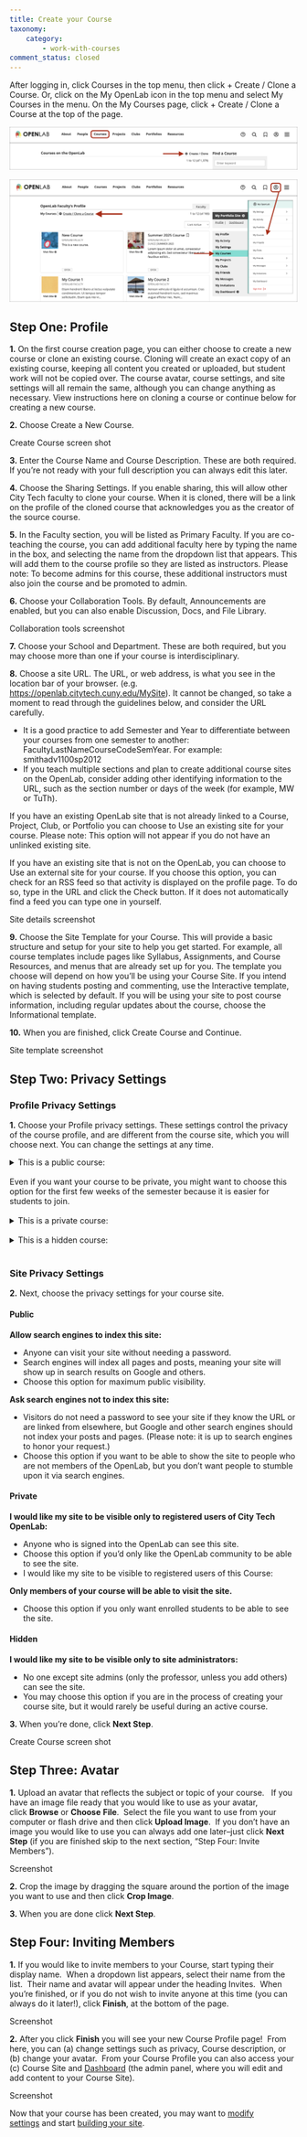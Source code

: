 ```yaml
---
title: Create your Course
taxonomy:
    category:
        - work-with-courses
comment_status: closed
---
```

After logging in, click Courses in the top menu, then click + Create / Clone a Course. Or, click on the My OpenLab icon in the top menu and select My Courses in the menu. On the My Courses page, click + Create / Clone a Course at the top of the page.

![ ](/_images/CreateCourse1.png "Creating a course from the courses directory")

![ ](/_images/CreateCourse2.png "Creating a course from My Courses")

## Step One: Profile

**1\.** On the first course creation page, you can either choose to create a new course or clone an existing course.  Cloning will create an exact copy of an existing course, keeping all content you created or uploaded, but student work will not be copied over.  The course avatar, course settings, and site settings will all remain the same, although you can change anything as necessary.  View instructions here on cloning a course or continue below for creating a new course.

**2\.** Choose Create a New Course.

Create Course screen shot

**3\.** Enter the Course Name and Course Description. These are both required. If you’re not ready with your full description you can always edit this later.

**4\.** Choose the Sharing Settings. If you enable sharing, this will allow other City Tech faculty to clone your course. When it is cloned, there will be a link on the profile of the cloned course that acknowledges you as the creator of the source course.

**5\.** In the Faculty section, you will be listed as Primary Faculty. If you are co-teaching the course, you can add additional faculty here by typing the name in the box, and selecting the name from the dropdown list that appears. This will add them to the course profile so they are listed as instructors.  Please note: To become admins for this course, these additional instructors must also join the course and be promoted to admin.

**6\.** Choose your Collaboration Tools. By default, Announcements are enabled, but you can also enable Discussion, Docs, and File Library.

Collaboration tools screenshot

**7\.** Choose your School and Department. These are both required, but you may choose more than one if your course is interdisciplinary.

**8\.** Choose a site URL. The URL, or web address, is what you see in the location bar of your browser. (e.g. https://openlab.citytech.cuny.edu/MySite). It cannot be changed, so take a moment to read through the guidelines below, and consider the URL carefully.

* It is a good practice to add Semester and Year to differentiate between your courses from one semester to another: FacultyLastNameCourseCodeSemYear.  For example: smithadv1100sp2012
* If you teach multiple sections and plan to create additional course sites on the OpenLab, consider adding other identifying information to the URL, such as the section number or days of the week (for example, MW or TuTh).

If you have an existing OpenLab site that is not already linked to a Course, Project, Club, or Portfolio you can choose to Use an existing site for your course. Please note: This option will not appear if you do not have an unlinked existing site.

If you have an existing site that is not on the OpenLab, you can choose to Use an external site for your course.  If you choose this option, you can check for an RSS feed so that activity is displayed on the profile page.  To do so, type in the URL and click the Check button.  If it does not automatically find a feed you can type one in yourself.

Site details screenshot

**9\.** Choose the Site Template for your Course. This will provide a basic structure and setup for your site to help you get started. For example, all course templates include pages like Syllabus, Assignments, and Course Resources, and menus that are already set up for you. The template you choose will depend on how you’ll be using your Course Site. If you intend on having students posting and commenting, use the Interactive template, which is selected by default. If you will be using your site to post course information, including regular updates about the course, choose the Informational template.

**10\.** When you are finished, click Create Course and Continue.

Site template screenshot

## Step Two: Privacy Settings

### Profile Privacy Settings

**1\.** Choose your Profile privacy settings.  These settings control the privacy of the course profile, and are different from the course site, which you will choose next. You can change the settings at any time.

<details>
<summary>This is a public course:</summary>
<ul>
<li>The course profile and related content and activity will be visible to the public, whether or not they are members of the OpenLab.</li>
<li>The course profile will be listed in the OpenLab course directory and search results.</li>
<li>Any OpenLab member may join this course.</li>
</ul>
</details>
<br />
Even if you want your course to be private, you might want to choose this option for the first few weeks of the semester because it is easier for students to join.
<br />
<br />

<details>
<summary>This is a private course:</summary>

<ul>
<li>The course profile and related content and activity will only be visible to members of the course.</li>
<li>The course profile will be listed in the course directory and search results.</li>
<li>Only OpenLab members who request membership and are accepted by the professor may join this course.</li>
</ul>
</details>
<br />

<details>
<summary>This is a hidden course:</summary>
<ul>
<li>The course profile, related content, and activity will only be visible only to members of the course.</li>
<li>The course profile will NOT be listed in the course directory and search results.</li>
<li>Only OpenLab members who are invited may join this course.</li>
</ul>   
</details>
<br />

### Site Privacy Settings

**2\.** Next, choose the privacy settings for your course site.

#### Public

**Allow search engines to index this site:**

* Anyone can visit your site without needing a password.
* Search engines will index all pages and posts, meaning your site will show up in search results on Google and others.
* Choose this option for maximum public visibility.
  
**Ask search engines not to index this site:**

* Visitors do not need a password to see your site if they know the URL or are linked from elsewhere, but Google and other search engines should not index your posts and pages. (Please note: it is up to search engines to honor your request.)
* Choose this option if you want to be able to show the site to people who are not members of the OpenLab, but you don’t want people to stumble upon it via search engines.

#### Private

**I would like my site to be visible only to registered users of City Tech OpenLab:**

* Anyone who is signed into the OpenLab can see this site.
* Choose this option if you’d only like the OpenLab community to be able to see the site.
* I would like my site to be visible to registered users of this Course:

**Only members of your course will be able to visit the site.**

* Choose this option if you only want enrolled students to be able to see the site.

#### Hidden

**I would like my site to be visible only to site administrators:**

* No one except site admins (only the professor, unless you add others) can see the site.
* You may choose this option if you are in the process of creating your course site, but it would rarely be useful during an active course.

**3\.** When you’re done, click **Next Step**.

Create Course screen shot

## Step Three: Avatar

**1\.** Upload an avatar that reflects the subject or topic of your course.   If you have an image file ready that you would like to use as your avatar, click **Browse** or **Choose** **File**.  Select the file you want to use from your computer or flash drive and then click **Upload Image**.  If you don’t have an image you would like to use you can always add one later–just click **Next Step** (if you are finished skip to the next section, “Step Four: Invite Members”).

Screenshot

**2\.** Crop the image by dragging the square around the portion of the image you want to use and then click **Crop Image**.

**3\.** When you are done click **Next Step**.

## Step Four: Inviting Members

**1\.** If you would like to invite members to your Course, start typing their display name.  When a dropdown list appears, select their name from the list.  Their name and avatar will appear under the heading Invites.  When you’re finished, or if you do not wish to invite anyone at this time (you can always do it later!), click **Finish**, at the bottom of the page.

Screenshot

**2\.** After you click **Finish** you will see your new Course Profile page!  From here, you can (a) change settings such as privacy, Course description, or (b) change your avatar.  From your Course Profile you can also access your (c) Course Site and [Dashboard](https://openlab.citytech.cuny.edu/blog/help/what-is-the-site-dashboard/) (the admin panel, where you will edit and add content to your Course Site).

Screenshot

Now that your course has been created, you may want to [modify settings](https://openlab.citytech.cuny.edu/blog/help/changing-privacy-and-other-settings-for-a-course-project-or-club/) and start [building your site](https://openlab.citytech.cuny.edu/blog/help/help-category/sites-on-the-openlab/).
